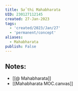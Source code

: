 ```yaml
---
title: Sử thi Mahabharata
UID: 230127112145
created: 27-Jan-2023
tags:
  - 'created/2023/Jan/27'
  - 'permanent/concept'
aliases:
  - Mahabharata
publish: False
---
```

## Notes:
- [[@ Mahabharata]]
- [[Mahabharata MOC.canvas]]
